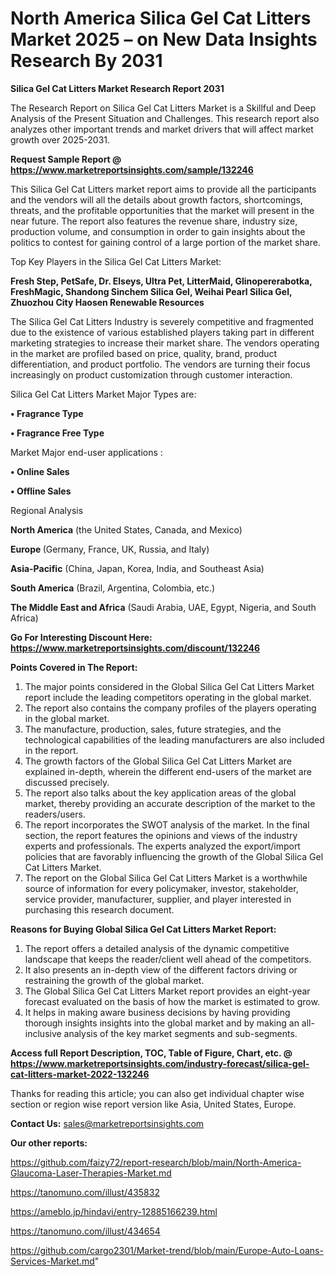 # North America Silica Gel Cat Litters Market 2025 – on New Data Insights Research By 2031

<strong>Silica Gel Cat Litters Market Research Report 2031</strong>

The Research Report on Silica Gel Cat Litters Market is a Skillful and Deep Analysis of the Present Situation and Challenges. This research report also analyzes other important trends and market drivers that will affect market growth over 2025-2031.

<strong>Request Sample Report @ <a href=https://www.marketreportsinsights.com/sample/132246>https://www.marketreportsinsights.com/sample/132246</a></strong>

This Silica Gel Cat Litters market report aims to provide all the participants and the vendors will all the details about growth factors, shortcomings, threats, and the profitable opportunities that the market will present in the near future. The report also features the revenue share, industry size, production volume, and consumption in order to gain insights about the politics to contest for gaining control of a large portion of the market share.

Top Key Players in the Silica Gel Cat Litters Market:

<strong>Fresh Step, PetSafe, Dr. Elseys, Ultra Pet, LitterMaid, Glinopererabotka, FreshMagic, Shandong Sinchem Silica Gel, Weihai Pearl Silica Gel, Zhuozhou City Haosen Renewable Resources</strong>

The Silica Gel Cat Litters Industry is severely competitive and fragmented due to the existence of various established players taking part in different marketing strategies to increase their market share. The vendors operating in the market are profiled based on price, quality, brand, product differentiation, and product portfolio. The vendors are turning their focus increasingly on product customization through customer interaction.

Silica Gel Cat Litters Market Major Types are:

<strong>• Fragrance Type

• Fragrance Free Type</strong>

Market Major end-user applications :

<strong>• Online Sales

• Offline Sales</strong>

Regional Analysis

</u><strong><b>North America</b></strong> (the United States, Canada, and Mexico)

<strong><b>Europe </b></strong>(Germany, France, UK, Russia, and Italy)

<strong><b>Asia-Pacific</b></strong> (China, Japan, Korea, India, and Southeast Asia)

<strong><b>South America</b></strong> (Brazil, Argentina, Colombia, etc.)

<strong><b>The Middle East and Africa</b></strong> (Saudi Arabia, UAE, Egypt, Nigeria, and South Africa)

<strong>Go For Interesting Discount Here: <a href=https://www.marketreportsinsights.com/discount/132246>https://www.marketreportsinsights.com/discount/132246</a></strong>

<strong>Points Covered in The Report:</strong>
<ol>
  <li>The major points considered in the Global Silica Gel Cat Litters Market report include the leading competitors operating in the global market.</li>
  <li>The report also contains the company profiles of the players operating in the global market.</li>
  <li>The manufacture, production, sales, future strategies, and the technological capabilities of the leading manufacturers are also included in the report.</li>
  <li>The growth factors of the Global Silica Gel Cat Litters Market are explained in-depth, wherein the different end-users of the market are discussed precisely.</li>
  <li>The report also talks about the key application areas of the global market, thereby providing an accurate description of the market to the readers/users.</li>
  <li>The report incorporates the SWOT analysis of the market. In the final section, the report features the opinions and views of the industry experts and professionals. The experts analyzed the export/import policies that are favorably influencing the growth of the Global Silica Gel Cat Litters Market.</li>
  <li>The report on the Global Silica Gel Cat Litters Market is a worthwhile source of information for every policymaker, investor, stakeholder, service provider, manufacturer, supplier, and player interested in purchasing this research document.</li>
</ol>
<strong>Reasons for Buying Global Silica Gel Cat Litters Market Report:</strong>

<ol>
  <li>The report offers a detailed analysis of the dynamic competitive landscape that keeps the reader/client well ahead of the competitors.</li>
  <li>It also presents an in-depth view of the different factors driving or restraining the growth of the global market.</li>
  <li>The Global Silica Gel Cat Litters Market report provides an eight-year forecast evaluated on the basis of how the market is estimated to grow.</li>
  <li>It helps in making aware business decisions by having providing thorough insights insights into the global market and by making an all-inclusive analysis of the key market segments and sub-segments.</li>
</ol>
<strong>Access full Report Description, TOC, Table of Figure, Chart, etc. @ <a href=https://www.marketreportsinsights.com/industry-forecast/silica-gel-cat-litters-market-2022-132246>https://www.marketreportsinsights.com/industry-forecast/silica-gel-cat-litters-market-2022-132246</a></strong>


Thanks for reading this article; you can also get individual chapter wise section or region wise report version like Asia, United States, Europe.

<strong>Contact Us:</strong>
sales@marketreportsinsights.com

<strong>Our other reports:</strong>

<a href=https://github.com/faizy72/report-research/blob/main/North-America-Glaucoma-Laser-Therapies-Market.md>https://github.com/faizy72/report-research/blob/main/North-America-Glaucoma-Laser-Therapies-Market.md</a>

<a href=https://tanomuno.com/illust/435832>https://tanomuno.com/illust/435832</a>

<a href=https://ameblo.jp/hindavi/entry-12885166239.html>https://ameblo.jp/hindavi/entry-12885166239.html</a>

<a href=https://tanomuno.com/illust/434654>https://tanomuno.com/illust/434654</a>

<a href=https://github.com/cargo2301/Market-trend/blob/main/Europe-Auto-Loans-Services-Market.md>https://github.com/cargo2301/Market-trend/blob/main/Europe-Auto-Loans-Services-Market.md</a>"
